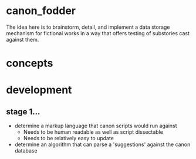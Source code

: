 # canon_fodder
The idea here is to brainstorm, detail, and implement a data storage mechanism for fictional works in a way that offers testing of substories cast against them.

# concepts

# development
## stage 1...
* determine a markup language that canon scripts would run against
  * Needs to be human readable as well as script dissectable
  * Needs to be relatively easy to update
* determine an algorithm that can parse a 'suggestions' against the canon database
